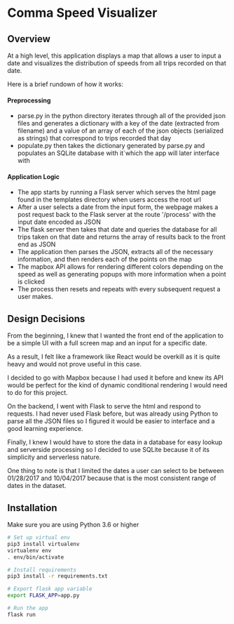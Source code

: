 # Comma Speed Visualizer

## Overview
At a high level, this application displays a map that allows a user to input a date and visualizes the distribution of speeds from all trips recorded on that date.

Here is a brief rundown of how it works: 

#### Preprocessing
* parse.py in the python directory iterates through all of the provided json files and generates a dictionary with a key of the date (extracted from filename) and a value of an array of each of the json objects (serialized as strings) that correspond to trips recorded that day
* populate.py then takes the dictionary generated by parse.py and populates an SQLite database with it`which the app will later interface with

#### Application Logic
* The app starts by running a Flask server which serves the html page found in the templates directory when users access the root url 
* After a user selects a date from the input form, the webpage makes a post request back to the Flask server at the route '/process' with the input date encoded as JSON
* The flask server then takes that date and queries the database for all trips taken on that date and returns the array of results back to the front end as JSON
* The application then parses the JSON, extracts all of the necessary information, and then renders each of the points on the map
* The mapbox API allows for rendering different colors depending on the speed as well as generating popups with more information when a point is clicked
* The process then resets and repeats with every subsequent request a user makes.

## Design Decisions
From the beginning, I knew that I wanted the front end of the application to be a simple UI with a full screen map and an input for a specific date. 

As a result, I felt like a framework like React would be overkill as it is quite heavy and would not prove useful in this case. 

I decided to go with Mapbox because I had used it before and knew its API would be perfect for the kind of dynamic conditional rendering I would need to do for this project. 

On the backend, I went with Flask to serve the html and respond to requests. I had never used Flask before, but was already using Python to parse all the JSON files so I figured it would be easier to interface and a good learning experience.

Finally, I knew I would have to store the data in a database for easy lookup and serverside processing so I decided to use SQLite because it of its simplicity and serverless nature.

One thing to note is that I limited the dates a user can select to be between 01/28/2017 and 10/04/2017 because that is the most consistent range of dates in the dataset.

## Installation
Make sure you are using Python 3.6 or higher

```bash
# Set up virtual env
pip3 install virtualenv
virtualenv env
. env/bin/activate 

# Install requirements
pip3 install -r requirements.txt

# Export flask app variable
export FLASK_APP=app.py

# Run the app
flask run
```
